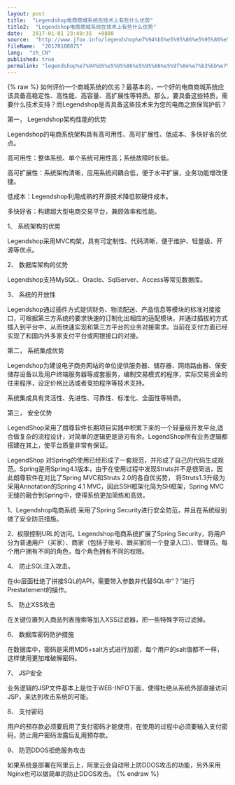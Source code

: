 ```yaml
---
layout: post
title:  "Legendshop电商商城系统在技术上有些什么优势"
title2:  "Legendshop电商商城系统在技术上有些什么优势"
date:   2017-01-01 23:49:35  +0800
source:  "http://www.jfox.info/legendshop%e7%94%b5%e5%95%86%e5%95%86%e5%9f%8e%e7%b3%bb%e7%bb%9f%e5%9c%a8%e6%8a%80%e6%9c%af%e4%b8%8a%e6%9c%89%e4%ba%9b%e4%bb%80%e4%b9%88%e4%bc%98%e5%8a%bf.html"
fileName:  "20170100875"
lang:  "zh_CN"
published: true
permalink: "legendshop%e7%94%b5%e5%95%86%e5%95%86%e5%9f%8e%e7%b3%bb%e7%bb%9f%e5%9c%a8%e6%8a%80%e6%9c%af%e4%b8%8a%e6%9c%89%e4%ba%9b%e4%bb%80%e4%b9%88%e4%bc%98%e5%8a%bf.html"
---
```

{% raw %}
如何评价一个商城系统的优劣？最基本的，一个好的电商商城系统应该具备高稳定性、高性能、高容量、高扩展性等特质。那么，要具备这些特质，需要什么技术支持？而Legendshop是否具备这些技术来为您的电商之旅保驾护航？ 

第一， Legendshop架构性能的优势 

Legendshop的电商系统架构具有高可用性、高可扩展性、低成本、多快好省的优点。 

高可用性：整体系统、单个系统可用性高；系统故障时长低。 

高可扩展性：系统架构清晰，应用系统间耦合低，便于水平扩展，业务功能增改便捷。 

低成本：Legendshop利用成熟的开源技术降低软硬件成本。 

多快好省：构建超大型电商交易平台，兼顾效率和性能。 

1、 系统架构的优势 

Legendshop采用MVC构架，具有可定制性、代码清晰，便于维护、轻量级、开源等优点。 

2、 数据库架构的优势 

Legendshop支持MySQL、Oracle、SqlServer、Access等常见数据库。 

3、 系统的开放性 

Legendshop通过插件方式提供财务、物流配送、产品信息等模块的标准对接接口，可根据第三方系统的要求快速的订制化出相应的适配模块，并通过插拔的方式插入到平台中，从而快速实现和第三方平台的业务对接需求。当前在支付方面已经实现了和国内外多家支付平台或网银接口的对接。 

第二， 系统集成优势 

Legendshop为建设电子商务网站的单位提供服务器、储存器、网络路由器、保安储存设备以及用户终端服务器等成套服务，编制交易模式的程序，实际交易资金的往来程序，设定价格比选或者竞拍程序等技术支持。 

系统集成具有灵活性、先进性、可靠性、标准化、全面性等特质。 

第三， 安全优势 

LegendShop采用了朗尊软件长期项目实践中积累下来的一个轻量级开发平台,适合做复杂的流程设计，对简单的逻辑更是游刃有余。LegendShop所有业务逻辑都搭建在其上，使平台质量非常有保证。 

LegendShop 对Spring的使用已经形成了一套规范，并形成了自己的代码生成规范。Spring是用Spring4.1版本，由于在使用过程中发现Struts并不是很简洁，因此朗尊软件在对比了Spring MVC和Struts 2.0的各自优劣势， 将Struts1.3升级为采用Annotation的Spring 4.1 MVC，因此SSH框架化简为SH框架，Spring MVC无缝的融合到Spring中，使得系统更加简练和高效。 

1、Legendshop电商系统 采用了Spring Security进行安全防范，并且在系统级别做了安全防范措施。 

2、权限控制URL的访问。Legendshop电商系统扩展了Spring Security，将用户分为普通用户（买家）、商家（包括子账号、跟买家同一个登录入口）、管理员。每个用户拥有不同的角色，每个角色拥有不同的权限。 

4、 防止SQL注入攻击。 

在do层面杜绝了拼接SQL的API，需要带入参数并代替SQL中“？”进行Prestatement的操作。 

5、 防止XSS攻击 

在关键位置列入商品列表搜索等加入XSS过滤器，把一些特殊字符过滤掉。 

6、 数据库密码防护措施 

在数据库中，密码是采用MD5+salt方式进行加密，每个用户的salt值都不一样，这样使用更加难破解密码。 

7、 JSP安全 

业务逻辑的JSP文件基本上是位于WEB-INFO下面，使得杜绝从系统外部直接访问JSP，来达到攻击系统的可能。 

8、 支付密码 

用户的预存款必须要启用了支付密码才能使用，在使用的过程中必须要输入支付密码，防止用户密码泄露后乱用预存款。 

9、 防范DDOS拒绝服务攻击 

如果系统是部署在阿里云上，阿里云会自动带上防DDOS攻击的功能，另外采用Nginx也可以做简单的防止DDOS攻击。
{% endraw %}